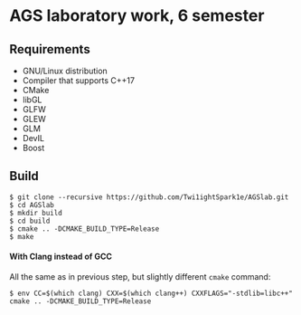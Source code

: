 # AGS laboratory work, 6 semester
## Requirements
* GNU/Linux distribution
* Compiler that supports C++17
* CMake
* libGL
* GLFW
* GLEW
* GLM
* DevIL
* Boost

## Build
```
$ git clone --recursive https://github.com/Twi1ightSpark1e/AGSlab.git
$ cd AGSlab
$ mkdir build
$ cd build
$ cmake .. -DCMAKE_BUILD_TYPE=Release
$ make
```

#### With Clang instead of GCC
All the same as in previous step, but slightly different `cmake` command:

`$ env CC=$(which clang) CXX=$(which clang++) CXXFLAGS="-stdlib=libc++" cmake .. -DCMAKE_BUILD_TYPE=Release`

